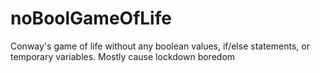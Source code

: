 # noBoolGameOfLife
Conway's game of life without any boolean values, if/else statements, or temporary variables. Mostly cause lockdown boredom
